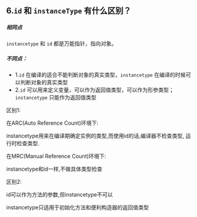 ## 6.`id` 和 `instanceType` 有什么区别？


##### 相同点
`instancetype` 和 `id` 都是万能指针，指向对象。 


#####  不同点： 

- 1.`id` 在编译的适合不能判断对象的真实类型，`instancetype` 在编译的时候可以判断对象的真实类型 
- 2.`id` 可以用来定义变量，可以作为返回值类型，可以作为形参类型；`instancetype` 只能作为返回值类型 





区别1:

在ARC(Auto Reference Count)环境下:

instancetype用来在编译期确定实例的类型,而使用id的话,编译器不检查类型, 运行时检查类型.

在MRC(Manual Reference Count)环境下:

instancetype和id一样,不做具体类型检查

区别2:

id可以作为方法的参数,但instancetype不可以

instancetype只适用于初始化方法和便利构造器的返回值类型
